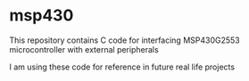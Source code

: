 # msp430
This repository contains C code for interfacing MSP430G2553 microcontroller with external peripherals


I am using these code for reference in future real life projects
